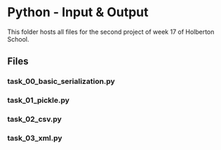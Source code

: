 # Python - Input & Output

This folder hosts all files for the second project of week 17 of Holberton School.

## Files

### task_00_basic_serialization.py
### task_01_pickle.py
### task_02_csv.py
### task_03_xml.py
